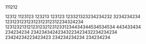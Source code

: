 111212

12312
1123123
123213
123123
123321323234234232
3234234234
12312312312312312312312234324234
12312321312123123212312331234434344534534534
443433434
234234234
23423434242343223423432234234234
23424234223423423
234234234234
234234234
